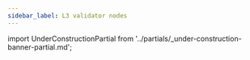 ```yaml
---
sidebar_label: L3 validator nodes
---
```


import UnderConstructionPartial from '../partials/_under-construction-banner-partial.md'; 

<UnderConstructionPartial />